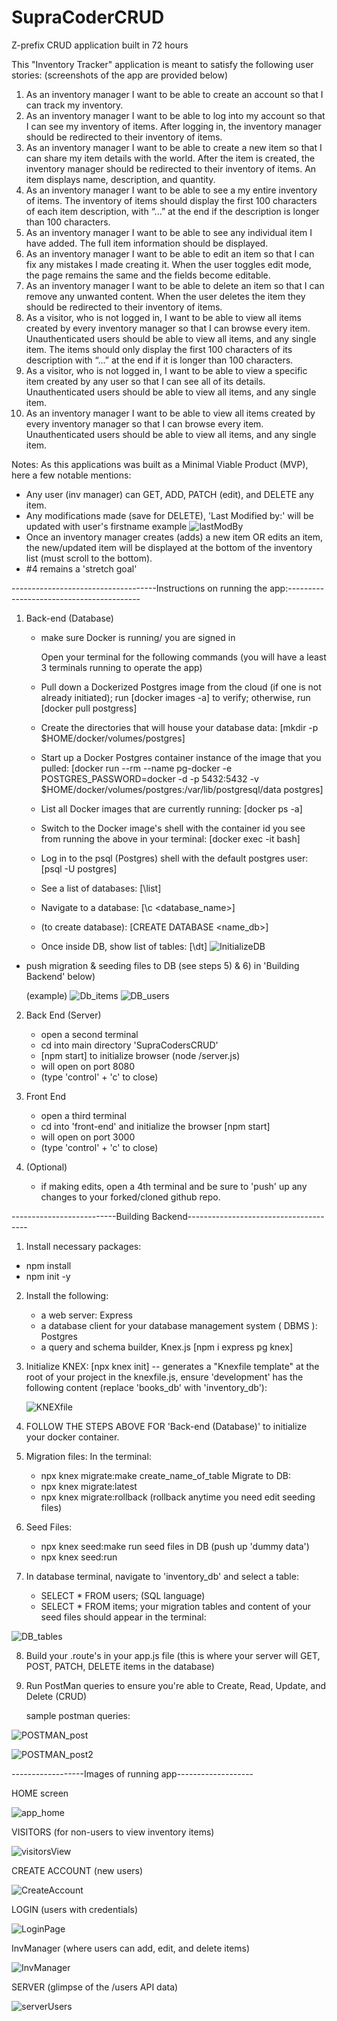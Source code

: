 # SupraCoderCRUD
Z-prefix CRUD application built in 72 hours

This "Inventory Tracker" application is meant to satisfy the following user stories:
(screenshots of the app are provided below)

1) As an inventory manager I want to be able to create an account so that I can track my inventory.
2) As an inventory manager I want to be able to log into my account so that I can see my inventory of items.
	After logging in, the inventory manager should be redirected to their inventory of items.
3) As an inventory manager I want to be able to create a new item so that I can share my item details with the world.
	After the item is created, the inventory manager should be redirected to their inventory of items.
	An item displays name, description, and quantity.
4) As an inventory manager I want to be able to see a my entire inventory of items.
	The inventory of items should display the first 100 characters of each item description, with “...” at the end if the description is longer than 100 characters.
5) As an inventory manager I want to be able to see any individual item I have added.
	The full item information should be displayed.
6) As an inventory manager I want to be able to edit an item so that I can fix any mistakes I made creating it.
	When the user toggles edit mode, the page remains the same and the fields become editable.
7) As an inventory manager I want to be able to delete an item so that I can remove any unwanted content.
	When the user deletes the item they should be redirected to their inventory of items.
8) As a visitor, who is not logged in, I want to be able to view all items created by every inventory manager so that I can browse every item.
	Unauthenticated users should be able to view all items, and any single item.
	The items should only display the first 100 characters of its description with “...” at the end if it is longer than 100 characters.
9) As a visitor, who is not logged in, I want to be able to view a specific item created by any user so that I can see all of its details.
	Unauthenticated users should be able to view all items, and any single item.
10) As an inventory manager I want to be able to view all items created by every inventory manager so that I can browse every item.
	Unauthenticated users should be able to view all items, and any single item.

Notes: As this applications was built as a Minimal Viable Product (MVP), here a few notable mentions:
- Any user (inv manager) can GET, ADD, PATCH (edit), and DELETE any item.
- Any modifications made (save for DELETE), 'Last Modified by:' will be updated with user's firstname
  example
![lastModBy](https://github.com/user-attachments/assets/de35651b-a91e-4203-bd9a-dd1ae9d66bb4)
- Once an inventory manager creates (adds) a new item OR edits an item, the new/updated item will be displayed at the bottom of the inventory list (must scroll to the bottom).
- #4 remains a 'stretch goal'

------------------------------------Instructions on running the app:-----------------------------------------

1. Back-end (Database)
    - make sure Docker is running/ you are signed in
      
      Open your terminal for the following commands (you will have a least 3 terminals running to operate the app)
    - Pull down a Dockerized Postgres image from the cloud (if one is not already initiated);
        run [docker images -a] to verify;
        otherwise, run [docker pull postgress]
    - Create the directories that will house your database data:
	    [mkdir -p $HOME/docker/volumes/postgres]
    - Start up a Docker Postgres container instance of the image that you pulled:
        [docker run --rm --name pg-docker -e POSTGRES_PASSWORD=docker -d -p 5432:5432 \-v $HOME/docker/volumes/postgres:/var/lib/postgresql/data postgres]
    - List all Docker images that are currently running:
        [docker ps -a]
    - Switch to the Docker image's shell with the container id you see from running the above in your terminal:
	    [docker exec -it <PSQL-Container-ID> bash]
    - Log in to the psql (Postgres) shell with the default postgres user:
	    [psql -U postgres]
    - See a list of databases:
	    [\list]
    - Navigate to a database:
	    [\c  <database_name>]
    - (to create database):
	    [CREATE DATABASE <name_db>]
    - Once inside DB, show list of tables:
	    [\dt]
![InitializeDB](https://github.com/tiffystar/SupraCodersCRUD/assets/54339124/a07b01f8-7f24-44e0-8537-5d303e7bf145)

- push migration & seeding files to DB (see steps 5) & 6) in 'Building Backend' below)
  
  (example)
  ![Db_items](https://github.com/user-attachments/assets/ef6ace23-5199-4ab5-b2bf-d0e41ffae337)
![DB_users](https://github.com/user-attachments/assets/095c51c6-7260-4647-8b60-7de32dfde113)


2. Back End (Server)
    - open a second terminal
    - cd into main directory 'SupraCodersCRUD'
    - [npm start] to initialize browser (node /server.js)
    - will open on port 8080
    - (type 'control' + 'c' to close)

3. Front End
    - open a third terminal 
    - cd into 'front-end' and initialize the browser [npm start]
    - will open on port 3000
    - (type 'control' + 'c' to close)

4. (Optional)
    - if making edits, open a 4th terminal and be sure to 'push' up any changes to your forked/cloned github repo.

--------------------------Building Backend--------------------------------------
1) Install necessary packages:
- npm install
- npm init -y
2) Install the following:
	- a web server: Express
	- a database client for your database management system ( DBMS ): Postgres
	- a query and schema builder, Knex.js
[npm i express pg knex]
3) Initialize KNEX: [npx knex init] -- generates a "Knexfile template" at the root of your project
   in the knexfile.js, ensure 'development' has the following content (replace 'books_db' with 'inventory_db'):
   
   ![KNEXfile](https://github.com/tiffystar/SupraCodersCRUD/assets/54339124/a19a984b-6ecb-4401-b7bb-5521e64b9800)

4) FOLLOW THE STEPS ABOVE FOR 'Back-end (Database)' to initialize your docker container.
5) Migration files:
   In the terminal:
   	- npx knex migrate:make create_name_of_table
Migrate to DB:
	- npx knex migrate:latest
	- npx knex migrate:rollback (rollback anytime you need edit seeding files)
6) Seed Files:
   	- npx knex seed:make <name>
    run seed files in DB (push up 'dummy data')
	- npx knex seed:run
7) In database terminal, navigate to 'inventory_db' and select a table:
   	- SELECT * FROM users; (SQL language)
   	- SELECT * FROM items;
   your migration tables and content of your seed files should appear in the terminal:

![DB_tables](https://github.com/tiffystar/SupraCodersCRUD/assets/54339124/63219fc9-4925-4826-8873-050bcc9a4e3e)

8) Build your .route's in your app.js file (this is where your server will GET, POST, PATCH, DELETE items in the database)
9) Run PostMan queries to ensure you're able to Create, Read, Update, and Delete (CRUD)

    sample postman queries:
   
![POSTMAN_post](https://github.com/tiffystar/SupraCodersCRUD/assets/54339124/f2238301-c325-44af-bf2b-943635d2cc5b)

![POSTMAN_post2](https://github.com/tiffystar/SupraCodersCRUD/assets/54339124/fa982ef3-f0c1-45a5-8252-cc5cb1821891)

------------------Images of running app-------------------

HOME screen

![app_home](https://github.com/user-attachments/assets/11444d82-94c6-4f22-9c39-f61420e26771)

VISITORS (for non-users to view inventory items)

![visitorsView](https://github.com/user-attachments/assets/16d58984-5ba8-471e-87e0-bd1f4d368bf4)

CREATE ACCOUNT (new users)

![CreateAccount](https://github.com/user-attachments/assets/cf6adde7-966f-4bbe-a5c3-3924472bf225)


LOGIN (users with credentials)

![LoginPage](https://github.com/user-attachments/assets/3a22ad0b-a96c-4756-9196-859038998ed4)


InvManager (where users can add, edit, and delete items)

![InvManager](https://github.com/user-attachments/assets/d062a110-f3b1-4bf6-ada6-fd66e98bddc3)


SERVER (glimpse of the /users API data)

![serverUsers](https://github.com/user-attachments/assets/87c5179f-0bb1-430c-92bd-6e8e6a0319d3)


